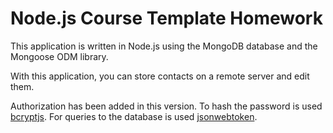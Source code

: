 # Node.js Course Template Homework

This application is written in Node.js using the MongoDB database and the Mongoose ODM library.

With this application, you can store contacts on a remote server and edit them.

Authorization has been added in this version. To hash the password is used [bcryptjs](https://www.npmjs.com/package/bcryptjs). For queries to the database is used [jsonwebtoken](https://www.npmjs.com/package/jsonwebtoken). 





